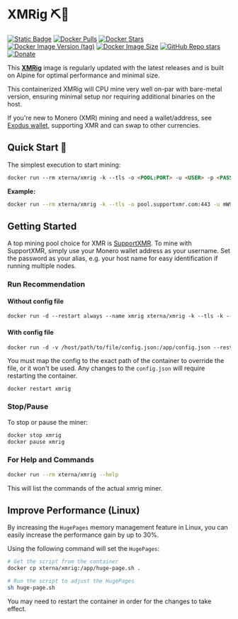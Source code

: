 # XMRig ⛏️🐳

[![Static Badge](https://img.shields.io/badge/GitHub-blue?style=flat&logo=github)](https://github.com/XternA/xmrig)
[![Docker Pulls](https://img.shields.io/docker/pulls/xterna/xmrig?logo=docker&label=Docker%20Pulls)](https://hub.docker.com/r/xterna/xmrig)
[![Docker Stars](https://img.shields.io/docker/stars/xterna/xmrig?logo=docker&label=Docker%20Stars)](https://hub.docker.com/r/xterna/xmrig)
[![Docker Image Version (tag)](https://img.shields.io/docker/v/xterna/xmrig?style=flat&logo=docker&label=Version)](https://hub.docker.com/r/xterna/xmrig/tags)
[![Docker Image Size](https://img.shields.io/docker/image-size/xterna/xmrig?logo=docker&label=Image%20Size&color=red)](https://hub.docker.com/r/xterna/xmrig/tags)
[![GitHub Repo stars](https://img.shields.io/github/stars/XternA/xmrig?style=flat&logo=github&label=Stars&color=orange)](https://github.com/XternA/xmrig)
[![Donate](https://img.shields.io/badge/Donate-PayPal-blue.svg?style=flat&logo=paypal)](https://www.paypal.com/donate/?hosted_button_id=32DCQ65QM5FNE)

This [**XMRig**](https://hub.docker.com/r/xterna/xmrig) image is regularly updated with the latest releases and is built on Alpine for optimal performance and minimal size.

This containerized XMRig will CPU mine very well on-par with bare-metal version, ensuring minimal setup nor requiring additional binaries on the host.

If you're new to Monero (XMR) mining and need a wallet/address, see [Exodus wallet](https://www.exodus.com/download/), supporting XMR and can swap to other currencies.

## Quick Start 🚀
The simplest execution to start mining:

```markdown
docker run --rm xterna/xmrig -k --tls -o <POOL:PORT> -u <USER> -p <PASSWORD>
```

**Example:**
```sh
docker run --rm xterna/xmrig -k --tls -o pool.supportxmr.com:443 -u mW9G4TzVdEU5RX3KZp7A8fYRoZ1xg9BJnYH2iUeLkQvMdFwz8i6X6zRp5lSUjc -p Node-1
```

## Getting Started
A top mining pool choice for XMR is [SupportXMR](https://supportxmr.com/). To mine with SupportXMR, simply use your Monero wallet address as your username. Set the password as your alias, e.g. your host name for easy identification if running multiple nodes.

### Run Recommendation

#### Without config file
```markdown
docker run -d --restart always --name xmrig xterna/xmrig -k --tls -k --tls -o <POOL:PORT> -u <USER> -p <PASSWORD>
```

#### With config file
```markdown
docker run -d -v /host/path/to/file/config.json:/app/config.json --restart always --name xmrig xterna/xmrig
```
You must map the config to the exact path of the container to override the file, or it won't be used. Any changes to the `config.json` will require restarting the container.

```
docker restart xmrig
```

### Stop/Pause
To stop or pause the miner:
```sh
docker stop xmrig
docker pause xmrig
```

### For Help and Commands
```sh
docker run --rm xterna/xmrig --help
```
This will list the commands of the actual xmrig miner.

## Improve Performance (Linux)
By increasing the `HugePages` memory management feature in Linux, you can easily increase the performance gain by up to 30%.

Using the following command will set the `HugePages`:

```sh
# Get the script from the container
docker cp xterna/xmrig:/app/huge-page.sh .

# Run the script to adjust the HugePages
sh huge-page.sh
```

You may need to restart the container in order for the changes to take effect.